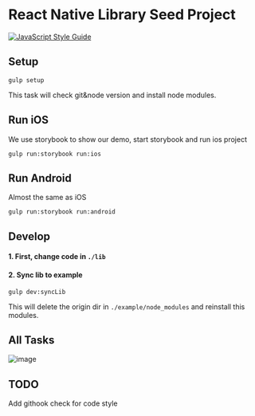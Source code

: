 # React Native Library Seed Project

[![JavaScript Style Guide](https://cdn.rawgit.com/feross/standard/master/badge.svg)](https://github.com/feross/standard)

## Setup  

``` shell
gulp setup
```
This task will check git&node version and install node modules.

## Run iOS  
We use storybook to show our demo, start storybook and run ios project 

``` shell 
gulp run:storybook run:ios
```

## Run Android  
Almost the same as iOS
``` shell 
gulp run:storybook run:android
```


## Develop

#### 1. First, change code in `./lib`
#### 2. Sync lib to example
``` shell 
gulp dev:syncLib
```
This will delete the origin dir in `./example/node_modules` and reinstall this modules.

## All Tasks
![image](https://user-images.githubusercontent.com/1309744/29419473-c9a6d0a6-83a1-11e7-93cf-0a1b95a0a3ed.png)


## TODO 
Add githook check for code style
